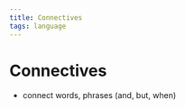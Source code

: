 ```yaml
---
title: Connectives
tags: language
---
```


# Connectives
- connect words, phrases (and, but, when)








































